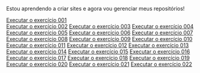 

 Estou aprendendo a criar sites e agora vou gerenciar meus repositórios!

<a href="https://viniciussaless.github.io/html-css/exercicios/ex001/index.html">Executar o exercício 001<a><br>
<a href="https://viniciussaless.github.io/html-css/exercicios/ex002/index.html">Executar o exercício 002<a>
<a href="https://viniciussaless.github.io/html-css/exercicios/ex003/index.html">Executar o exercício 003<a>
<a href="https://viniciussaless.github.io/html-css/exercicios/ex004/index.html">Executar o exercício 004<a>
<a href="https://viniciussaless.github.io/html-css/exercicios/ex005/index.html">Executar o exercício 005<a>
<a href="https://viniciussaless.github.io/html-css/exercicios/ex006/index.html">Executar o exercício 006<a>
<a href="https://viniciussaless.github.io/html-css/exercicios/ex007/index.html">Executar o exercício 007<a>
<a href="https://viniciussaless.github.io/html-css/exercicios/ex008/index.html">Executar o exercício 008<a>
<a href="https://viniciussaless.github.io/html-css/exercicios/ex009/index.html">Executar o exercício 009<a>
<a href="https://viniciussaless.github.io/html-css/exercicios/ex010/index.html">Executar o exercício 010<a>
<a href="https://viniciussaless.github.io/html-css/exercicios/ex011/index.html">Executar o exercício 011<a>
<a href="https://viniciussaless.github.io/html-css/exercicios/ex012/index.html">Executar o exercício 012<a>
<a href="https://viniciussaless.github.io/html-css/exercicios/ex013/index.html">Executar o exercício 013<a>
<a href="https://viniciussaless.github.io/html-css/exercicios/ex014/index.html">Executar o exercício 014<a>
<a href="https://viniciussaless.github.io/html-css/exercicios/ex015/index.html">Executar o exercício 015<a>
<a href="https://viniciussaless.github.io/html-css/exercicios/ex016/index.html">Executar o exercício 016<a>
<a href="https://viniciussaless.github.io/html-css/exercicios/ex017/index.html">Executar o exercício 017<a>
<a href="https://viniciussaless.github.io/html-css/exercicios/ex018/index.html">Executar o exercício 018<a>
<a href="https://viniciussaless.github.io/html-css/exercicios/ex019/index.html">Executar o exercício 019<a>
<a href="https://viniciussaless.github.io/html-css/exercicios/ex020/index.html">Executar o exercício 020<a>
<a href="https://viniciussaless.github.io/html-css/exercicios/ex021/index.html">Executar o exercício 021<a>
<a href="https://viniciussaless.github.io/html-css/exercicios/ex022/index.html">Executar o exercício 022<a>
